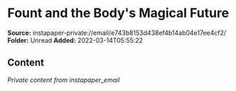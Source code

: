 # Fount and the Body's Magical Future

**Source:** instapaper-private://email/e743b8153d438ef4b14ab04e17ee4cf2/
**Folder:** Unread
**Added:** 2022-03-14T05:55:22




## Content
*Private content from instapaper_email*
